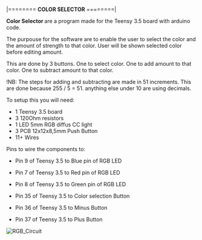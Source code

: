 |======== <b>COLOR SELECTOR</b> ========|

<b> Color Selector </b> are a program made
for the Teensy 3.5 board with arduino code.

The purpouse for the software are to enable
the user to select the color and the amount
of strength to that color.
User will be shown selected color before editing amount.

This are done by 3 buttons. 
One to select color.
One to add amount to that color.
One to subtract amount to that color.

!NB: The steps for adding and subtracting are made in 51 increments. This are done because 255 / 5 = 51. anything else under 10 are using decimals.

To setup this you will need:
- 1 Teensy 3.5 board
- 3 120Ohm resistors 
- 1 LED 5mm RGB diffus CC light
- 3 PCB 12x12x8,5mm Push Button
- 11+ Wires

Pins to wire the components to:
- Pin 9 of Teensy 3.5 to Blue pin of RGB LED
- Pin 7 of Teensy 3.5 to Red pin of RGB LED
- Pin 8 of Teensy 3.5 to Green pin of RGB LED

- Pin 35 of Teensy 3.5 to Color selection Button
- Pin 36 of Teensy 3.5 to Minus Button
- Pin 37 of Teensy 3.5 to Plus Button

![RGB_Circuit](https://user-images.githubusercontent.com/17123698/119645024-dd3ca400-be1d-11eb-9d2e-c0f1d3605e47.png)
